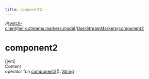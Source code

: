 ```yaml
---
title: component2 -
---
```

//[twitch-client](../../index.md)/[helix.streams.markers.model](../index.md)/[UserStreamMarkers](index.md)/[component2](component2.md)



# component2  
[jvm]  
Content  
operator fun [component2](component2.md)(): [String](https://kotlinlang.org/api/latest/jvm/stdlib/kotlin/-string/index.html)  



